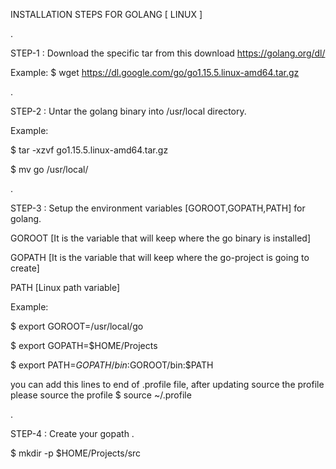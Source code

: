 INSTALLATION STEPS FOR GOLANG [ LINUX ]

.

STEP-1 : Download the specific tar from this download https://golang.org/dl/

Example:
$ wget https://dl.google.com/go/go1.15.5.linux-amd64.tar.gz

.





STEP-2 : Untar the golang binary into /usr/local directory.

Example:

$ tar -xzvf go1.15.5.linux-amd64.tar.gz 

$ mv go /usr/local/

.


STEP-3 :  Setup the environment variables [GOROOT,GOPATH,PATH] for golang.

GOROOT [It is the variable that will keep where the go binary is installed]

GOPATH [It is the variable that will keep where the go-project is going to create]

PATH [Linux path variable]




Example:

$ export GOROOT=/usr/local/go

$ export GOPATH=$HOME/Projects

$ export PATH=$GOPATH/bin:$GOROOT/bin:$PATH

you can add this lines to end of .profile file, after updating source the profile please source the profile
$ source ~/.profile

.

STEP-4 : Create your gopath .

$ mkdir -p $HOME/Projects/src
